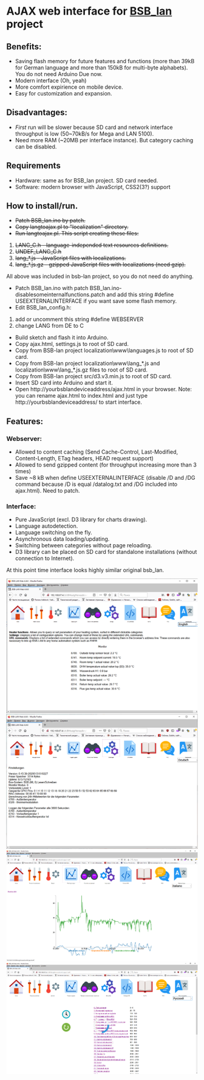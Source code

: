 # AJAX web interface for <A HREF="https://github.com/fredlcore/bsb_lan/">BSB_lan</A> project

## Benefits:
- Saving flash memory for future features and functions (more than 39kB for German language and more than 150kB for multi-byte alphabets). You do not need Arduino Due now.
- Modern interface (Oh, yeah)
- More comfort expirience on mobile device.
- Easy for customization and expansion.

## Disadvantages:
- *First* run will be slower because SD card and network interface throughput is low (50~70kB/s for Mega and LAN 5100).
- Need more RAM (~20MB per interface instance). But category caching can be disabled.

## Requirements
- Hardware: same as for BSB_lan project. SD card needed.
- Software: modern browser with JavaScript, CSS2(3?) support

## How to install/run.
- <s>Patch BSB_lan.ino by patch.</s>
- <s>Copy langtoajax.pl to "localization" directory.</s>
- <s>Run langtoajax.pl. This script creating these files:</s>
1. <s>LANG_C.h - language-independed text resources definitions.</s>
2. <s>UNDEF_LANG_C.h</s>
3. <s>lang_\*.js - JavaScript files with localizations.</s>
4. <s>lang_\*.js.gz - gzipped JavaScript files with localizations (need gzip).</s>

All above was included in bsb-lan project, so you do not need do anything.

- Patch BSB_lan.ino with patch BSB_lan.ino-disablesomeinternalfunctions.patch and add this string #define USEEXTERNALINTERFACE if you want save some flash memory.
- Edit BSB_lan_config.h:
1. add or uncomment this string #define WEBSERVER
2. change LANG from DE to C
- Build sketch and flash it into Arduino.
- Copy ajax.html, settings.js to root of SD card.
- Copy from BSB-lan project localization\www\languages.js to root of SD card.
- Copy from BSB-lan project localization\www\lang_\*.js and localization\www\lang_\*.js.gz files to root of SD card.
- Copy from BSB-lan project src/d3.v3.min.js to root of SD card.
- Insert SD card into Arduino and start it.
- Open http://yourbsblandeviceaddress/ajax.html in your browser. Note: you can rename ajax.html to index.html and just type http://yourbsblandeviceaddress/ to start interface.
   
## Features:
### Webserver:
- Allowed to content caching (Send Cache-Control, Last-Modified, Content-Length, ETag headers, HEAD request support)
- Allowed to send gzipped content (for throughput increasing more than 3 times)
- Save ~8 kB when define USEEXTERNALINTERFACE (disable /D and /DG command because /D is equal /datalog.txt and /DG included into ajax.html). Need to patch. 
### Interface:
- Pure JavaScript (excl. D3 library for charts drawing).
- Language autodetection.
- Language switching on the fly.
- Asynchronous data loading/updating.
- Switching between categories without page reloading.
- D3 library can be placed on SD card for standalone installations (without connection to Internet).

At this point time interface looks highly similar original bsb_lan.

<img src="https://github.com/dukess/bsb_lan_ajax/blob/master/blobs/mainpage.png" size="50%">

<img src="https://github.com/dukess/bsb_lan_ajax/blob/master/blobs/settings.png" size="50%">

<img src="https://github.com/dukess/bsb_lan_ajax/blob/master/blobs/datalog.png" size="50%">

<img src="https://github.com/dukess/bsb_lan_ajax/blob/master/blobs/functions.png" size="50%">
